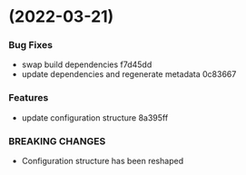 #  (2022-03-21)


### Bug Fixes

* swap build dependencies f7d45dd
* update dependencies and regenerate metadata 0c83667


### Features

* update configuration structure 8a395ff


### BREAKING CHANGES

* Configuration structure has been reshaped



